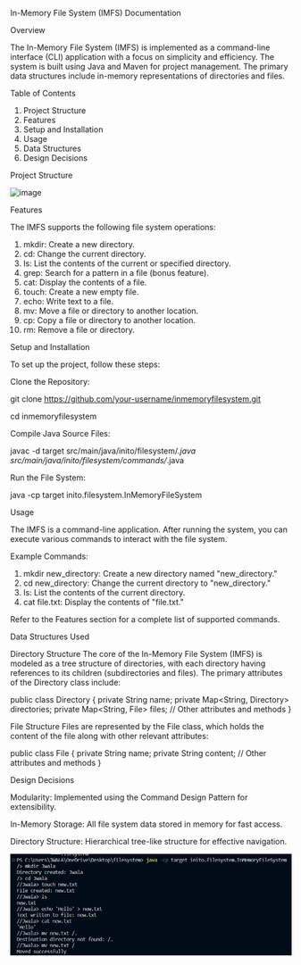 In-Memory File System (IMFS) Documentation

Overview

The In-Memory File System (IMFS) is implemented as a command-line interface (CLI) application with a focus on simplicity and efficiency. The system is built using Java and Maven for project management. The primary data structures include in-memory representations of directories and files.

Table of Contents
1. Project Structure
2. Features
3. Setup and Installation
4. Usage
5. Data Structures
6. Design Decisions


Project Structure

![image](https://github.com/jwalapc/inmemoryfilesystem/assets/59509045/d7b80ddd-8bcd-4e52-9812-1cf5be7de7ef)

Features

The IMFS supports the following file system operations:

1. mkdir: Create a new directory.
2. cd: Change the current directory.
3. ls: List the contents of the current or specified directory.
4. grep: Search for a pattern in a file (bonus feature).
5. cat: Display the contents of a file.
6. touch: Create a new empty file.
7. echo: Write text to a file.
8. mv: Move a file or directory to another location.
9. cp: Copy a file or directory to another location.
10. rm: Remove a file or directory.


Setup and Installation

To set up the project, follow these steps:

Clone the Repository:

git clone https://github.com/your-username/inmemoryfilesystem.git

cd inmemoryfilesystem

Compile Java Source Files:

javac -d target src/main/java/inito/filesystem/*.java src/main/java/inito/filesystem/commands/*.java

Run the File System:

java -cp target inito.filesystem.InMemoryFileSystem


Usage

The IMFS is a command-line application. After running the system, you can execute various commands to interact with the file system.

Example Commands:

1. mkdir new_directory: Create a new directory named "new_directory."
2. cd new_directory: Change the current directory to "new_directory."
3. ls: List the contents of the current directory.
4. cat file.txt: Display the contents of "file.txt."

Refer to the Features section for a complete list of supported commands.


Data Structures Used

Directory Structure
The core of the In-Memory File System (IMFS) is modeled as a tree structure of directories, with each directory having references to its children (subdirectories and files). The primary attributes of the Directory class include:


public class Directory {
    private String name;
    private Map<String, Directory> directories;
    private Map<String, File> files;
    // Other attributes and methods
}

File Structure
Files are represented by the File class, which holds the content of the file along with other relevant attributes:


public class File {
    private String name;
    private String content;
    // Other attributes and methods
}

Design Decisions

Modularity: Implemented using the Command Design Pattern for extensibility.

In-Memory Storage: All file system data stored in memory for fast access.

Directory Structure: Hierarchical tree-like structure for effective navigation.

![Alt text](image.png)
